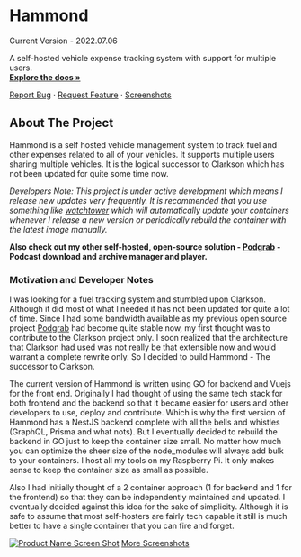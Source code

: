 # Hammond

Current Version - 2022.07.06

A self-hosted vehicle expense tracking system with support for multiple users.  
[**Explore the docs »**](https://github.com/akhilrex/hammond)  
  
[Report Bug](https://github.com/akhilrex/hammond/issues) · [Request Feature](https://github.com/akhilrex/hammond/issues) · [Screenshots](https://github.com/akhilrex/hammond/blob/master/Screenshots.md)

## About The Project

Hammond is a self hosted vehicle management system to track fuel and other expenses related to all of your vehicles. It supports multiple users sharing multiple vehicles. It is the logical successor to Clarkson which has not been updated for quite some time now.

_Developers Note: This project is under active development which means I release new updates very frequently. It is recommended that you use something like [watchtower](https://github.com/containrrr/watchtower) which will automatically update your containers whenever I release a new version or periodically rebuild the container with the latest image manually._

**Also check out my other self-hosted, open-source solution - [Podgrab](https://github.com/akhilrex/podgrab) - Podcast download and archive manager and player.**

### Motivation and Developer Notes

I was looking for a fuel tracking system and stumbled upon Clarkson. Although it did most of what I needed it has not been updated for quite a lot of time. Since I had some bandwidth available as my previous open source project [Podgrab](http://github.com/akhilrex/podgrab) had become quite stable now, my first thought was to contribute to the Clarkson project only. I soon realized that the architecture that Clarkson had used was not really be that extensible now and would warrant a complete rewrite only. So I decided to build Hammond - The successor to Clarkson.

The current version of Hammond is written using GO for backend and Vuejs for the front end. Originally I had thought of using the same tech stack for both frontend and the backend so that it became easier for users and other developers to use, deploy and contribute. Which is why the first version of Hammond has a NestJS backend complete with all the bells and whistles (GraphQL, Prisma and what nots). But I eventually decided to rebuild the backend in GO just to keep the container size small. No matter how much you can optimize the sheer size of the node\_modules will always add bulk to your containers. I host all my tools on my Raspberry Pi. It only makes sense to keep the container size as small as possible.

Also I had initially thought of a 2 container approach (1 for backend and 1 for the frontend) so that they can be independently maintained and updated. I eventually decided against this idea for the sake of simplicity. Although it is safe to assume that most self-hosters are fairly tech capable it still is much better to have a single container that you can fire and forget.

[![Product Name Screen Shot](https://github.com/akhilrex/hammond/raw/master/images/screenshot.jpg)](https://github.com/akhilrex/hammond/blob/master/images/screenshot.jpg) [More Screenshots](https://github.com/akhilrex/hammond/blob/master/Screenshots.md)
